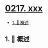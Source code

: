 # [0217. xxx](https://github.com/Tdahuyou/TNotes.leetcode/tree/main/notes/0217.%20xxx)

<!-- region:toc -->

- [1. 📝 概述](#1--概述)

<!-- endregion:toc -->

## 1. 📝 概述
